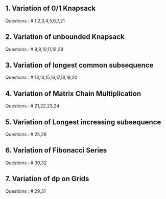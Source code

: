 ## 1. Variation of 0/1 Knapsack
   Questions :
    # 1,2,3,4,5,6,7,21

## 2. Variation of unbounded Knapsack
   Questions :
    # 8,9,10,11,12,28
    
## 3. Variation of longest common subsequence
   Questions :
    # 13,14,15,16,17,18,19,20
    
## 4. Variation of Matrix Chain Multiplication
   Questions :
    # 21,22,23,24
    

## 5. Variation of Longest increasing subsequence
   Questions :
    # 25,26
    
## 6. Variation of Fibonacci Series
   Questions :
    # 30,32
    
## 7. Variation of dp on Grids
   Questions :
    # 29,31
    
    
     
    
    
    
    
    
    
    
    
    
    
 
